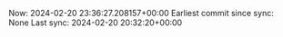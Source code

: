 Now: 2024-02-20 23:36:27.208157+00:00 Earliest commit since sync: None Last sync: 2024-02-20 20:32:20+00:00
